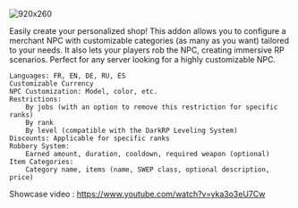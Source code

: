 
 ![920x260](https://github.com/user-attachments/assets/9b7f3d7a-8540-4da0-a522-ba6675c7baa5)

Easily create your personalized shop! This addon allows you to configure a merchant NPC with customizable categories (as many as you want) tailored to your needs. It also lets your players rob the NPC, creating immersive RP scenarios. Perfect for any server looking for a highly customizable NPC.

    Languages: FR, EN, DE, RU, ES
    Customizable Currency
    NPC Customization: Model, color, etc.
    Restrictions:
        By jobs (with an option to remove this restriction for specific ranks)
        By rank
        By level (compatible with the DarkRP Leveling System)
    Discounts: Applicable for specific ranks
    Robbery System:
        Earned amount, duration, cooldown, required weapon (optional)
    Item Categories:
        Category name, items (name, SWEP class, optional description, price)

Showcase video : https://www.youtube.com/watch?v=yka3o3eU7Cw
